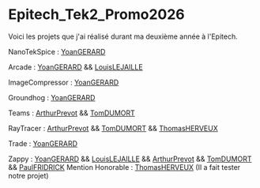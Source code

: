 # Epitech_Tek2_Promo2026

Voici les projets que j'ai réalisé durant ma deuxième année à l'Epitech.

NanoTekSpice : [YoanGERARD](https://www.github.com/YoanGERARD)

Arcade : [YoanGERARD](https://www.github.com/YoanGERARD) && [LouisLEJAILLE](https://github.com/LLEJAILLE)

ImageCompressor : [YoanGERARD](https://www.github.com/YoanGERARD)

Groundhog : [YoanGERARD](https://www.github.com/YoanGERARD)

Teams : [ArthurPrevot](https://github.com/robiarth) && [TomDUMORT](https://github.com/tomjedusor934)

RayTracer : [ArthurPrevot](https://github.com/robiarth) && [TomDUMORT](https://github.com/tomjedusor934) && [ThomasHERVEUX](https://github.com/ThomasHerveux)

Trade : [YoanGERARD](https://www.github.com/YoanGERARD)

Zappy : [YoanGERARD](https://www.github.com/YoanGERARD) && [LouisLEJAILLE](https://github.com/LLEJAILLE) && [ArthurPrevot](https://github.com/robiarth) && [TomDUMORT](https://github.com/tomjedusor934) && [PaulFRIDRICK](https://github.com/Paul-Fridrick) Mention Honorable : [ThomasHERVEUX](https://github.com/ThomasHerveux) (Il a fait tester notre projet)
